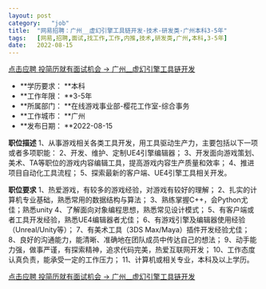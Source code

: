 ```yaml
---
layout:	post
category:	"job"
title:	"网易招聘：广州__虚幻引擎工具链开发-技术-研发类-广州本科3-5年"
tags:	[网易,招聘,面试,找工作,工作,内推,技术,研发类,广州,本科,3-5年]
date:	2022-08-15
---
```


[点击应聘 投简历就有面试机会 -> 广州__虚幻引擎工具链开发](http://mobile.bole.netease.com/bole/boleDetail?id=38813&employeeId=346f03c3cda5f04c&key=all)



- **学历要求： **本科
- **工作年限： **3-5年
- **所属部门： **在线游戏事业部-樱花工作室-综合事务
- **工作城市： **广州
- **发布日期： **2022-08-15



**职位描述**
1、从事游戏相关各类工具开发，用工具驱动生产力，主要包括以下一项或者多项职能：
2、开发、维护、定制UE4引擎编辑器；
3、开发面向游戏策划、美术、TA等职位的游戏内容编辑工具，提高游戏内容生产质量和效率；
4、推进项目自动化工具流程；
5、探索最新的客户端、UE4引擎工具相关开发。





**职位要求**
1、热爱游戏，有较多的游戏经验，对游戏有较好的理解；
2、扎实的计算机专业基础，熟悉常用的数据结构与算法；
3、熟练掌握C++，会Python尤佳；熟悉unity
4、了解面向对象编程思想，熟悉常见设计模式；
5、有客户端或者工具开发经验，熟悉UE4编辑器者尤佳；
6、有游戏引擎及编辑器使用经验（Unreal/Unity等）；
7、有美术工具（3DS Max/Maya）插件开发经验尤佳；
8、良好的沟通能力，能清晰、准确地在团队成员中传达自己的想法；
9、动手能力强，做事严谨，有探索精神，追求代码完美，热爱互联网开发；
10、工作态度认真负责，能承受一定的工作压力；
11、计算机或相关专业，本科及以上学历。



[点击应聘 投简历就有面试机会 -> 广州__虚幻引擎工具链开发](http://mobile.bole.netease.com/bole/boleDetail?id=38813&employeeId=346f03c3cda5f04c&key=all)